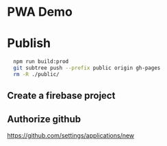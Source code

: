 
# PWA Demo

# Publish

```bash
  npm run build:prod
  git subtree push --prefix public origin gh-pages
  rm -R ./public/
```

## Create a firebase project

## Authorize github

https://github.com/settings/applications/new
